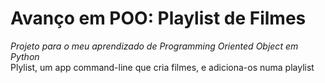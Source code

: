 # Avanço em POO: Playlist de Filmes
<em>Projeto para o meu aprendizado de Programming Oriented Object em Python</em> <br>
Plylist, um app command-line que cria filmes, e adiciona-os numa playlist
